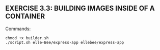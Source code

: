 ## EXERCISE 3.3: BUILDING IMAGES INSIDE OF A CONTAINER
Commands:
```shell
chmod +x builder.sh
./script.sh elle-Bee/express-app ellebee/express-app 
```